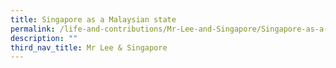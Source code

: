 ```yaml
---
title: Singapore as a Malaysian state
permalink: /life-and-contributions/Mr-Lee-and-Singapore/Singapore-as-a-Malaysian-state
description: ""
third_nav_title: Mr Lee & Singapore
---
```

